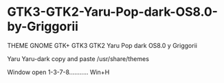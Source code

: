 # GTK3-GTK2-Yaru-Pop-dark-OS8.0-by-Griggorii
THEME GNOME GTK+ GTK3 GTK2 Yaru Pop dark OS8.0 y Griggorii

Yaru  Yaru-dark copy and paste /usr/share/themes

Window open 1-3-7-8........... Win+H 
